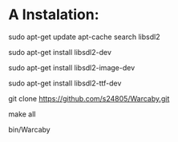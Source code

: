 # A Instalation:

sudo apt-get update
apt-cache search libsdl2

sudo apt-get install libsdl2-dev

sudo apt-get install libsdl2-image-dev

sudo apt-get install libsdl2-ttf-dev



git clone https://github.com/s24805/Warcaby.git



make all 

bin/Warcaby
